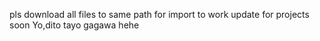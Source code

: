 pls download all files to same path for import to work
update for projects soon
Yo,dito tayo gagawa hehe 
